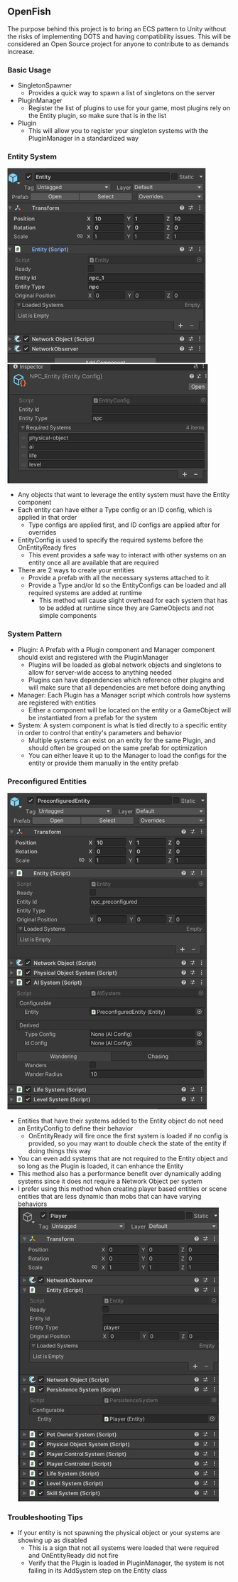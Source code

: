 ﻿## OpenFish

The purpose behind this project is to bring an ECS pattern to Unity without the risks of implementing DOTS
and having compatibility issues. This will be considered an Open Source project for anyone to contribute to
as demands increase.

### Basic Usage

- SingletonSpawner
    - Provides a quick way to spawn a list of singletons on the server
- PluginManager
    - Register the list of plugins to use for your game, most plugins rely on the Entity plugin, so make sure that is in the list
- Plugin
    - This will allow you to register your singleton systems with the PluginManager in a standardized way

### Entity System
![Bare Entity Prefab](https://raw.githubusercontent.com/jwhenry3/open-fish/master/Examples/Screenshots/Entity.PNG)
![Bare Entity Config](https://raw.githubusercontent.com/jwhenry3/open-fish/master/Examples/Screenshots/EntityConfig.PNG)
- Any objects that want to leverage the entity system must have the Entity component
- Each entity can have either a Type config or an ID config, which is applied in that order
    - Type configs are applied first, and ID configs are applied after for overrides
- EntityConfig is used to specify the required systems before the OnEntityReady fires
  - This event provides a safe way to interact with other systems on an entity once all are available that are required
- There are 2 ways to create your entities
  - Provide a prefab with all the necessary systems attached to it
  - Provide a Type and/or Id so the EntityConfigs can be loaded and all required systems are added at runtime
    - This method will cause slight overhead for each system that has to be added at runtime since they are GameObjects and not simple components


### System Pattern
- Plugin: A Prefab with a Plugin component and Manager component should exist and registered with the PluginManager
  - Plugins will be loaded as global network objects and singletons to allow for server-wide access to anything needed
  - Plugins can have dependencies which reference other plugins and will make sure that all dependencies are met before doing anything
- Manager: Each Plugin has a Manager script which controls how systems are registered with entities
  - Either a component will be located on the entity or a GameObject will be instantiated from a prefab for the system
- System: A system component is what is tied directly to a specific entity in order to control that entity's parameters and behavior
    - Multiple systems can exist on an entity for the same Plugin, and should often be grouped on the same prefab for optimization
    - You can either leave it up to the Manager to load the configs for the entity or provide them manually in the entity prefab
### Preconfigured Entities
![Preconfigured Entity](https://raw.githubusercontent.com/jwhenry3/open-fish/master/Examples/Screenshots/PreconfiguredEntity.PNG)
- Entities that have their systems added to the Entity object do not need an EntityConfig to define their behavior
  - OnEntityReady will fire once the first system is loaded if no config is provided, so you may want to double check the state of the entity if doing things this way
- You can even add systems that are not required to the Entity object and so long as the Plugin is loaded, it can enhance the Entity
- This method also has a performance benefit over dynamically adding systems since it does not require a Network Object per system
- I prefer using this method when creating player based entities or scene entities that are less dynamic than mobs that can have varying behaviors
![Player Entity](https://raw.githubusercontent.com/jwhenry3/open-fish/master/Examples/Screenshots/Player.PNG)
### Troubleshooting Tips
- If your entity is not spawning the physical object or your systems are showing up as disabled
  - This is a sign that not all systems were loaded that were required and OnEntityReady did not fire
  - Verify that the Plugin is loaded in PluginManager, the system is not failing in its AddSystem step on the Entity class